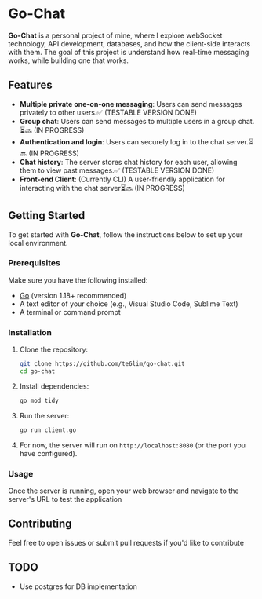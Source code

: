 # Go-Chat

**Go-Chat** is a personal project of mine, where I explore webSocket technology, API development, databases, and how the client-side interacts with them. The goal of this project is understand how real-time messaging works, while building one that works.

## Features

- **Multiple private one-on-one messaging**: Users can send messages privately to other users.✅ (TESTABLE VERSION DONE)
- **Group chat**: Users can send messages to multiple users in a group chat.⏳🔜 (IN PROGRESS)
- **Authentication and login**: Users can securely log in to the chat server.⏳🔜 (IN PROGRESS)
- **Chat history**: The server stores chat history for each user, allowing them to view past messages.✅ (TESTABLE VERSION DONE)
- **Front-end Client**: (Currently CLI) A user-friendly application for interacting with the chat server⏳🔜 (IN PROGRESS)

## Getting Started

To get started with **Go-Chat**, follow the instructions below to set up your local environment.

### Prerequisites

Make sure you have the following installed:

- [Go](https://golang.org/dl/) (version 1.18+ recommended)
- A text editor of your choice (e.g., Visual Studio Code, Sublime Text)
- A terminal or command prompt

### Installation

1. Clone the repository:

   ```bash
   git clone https://github.com/te6lim/go-chat.git
   cd go-chat
   ```

2. Install dependencies:

   ```bash
   go mod tidy
   ```

3. Run the server:

   ```bash
   go run client.go
   ```

4. For now, the server will run on `http://localhost:8080` (or the port you have configured).

### Usage

Once the server is running, open your web browser and navigate to the server's URL to test the application

## Contributing

Feel free to open issues or submit pull requests if you'd like to contribute

## TODO

- Use postgres for DB implementation

